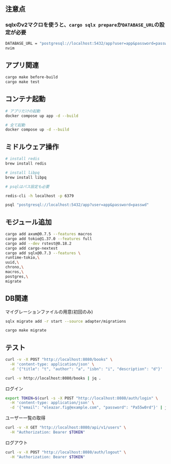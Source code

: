 
## 注意点

### sqlxのv2マクロを使うと、`cargo sqlx prepare`か`DATABASE_URL`の設定が必要

```bash
DATABASE_URL = "postgresql://localhost:5432/app?user=app&password=passwd"
nvim
```


## アプリ関連

```bash
cargo make before-build
cargo make test
```

## コンテナ起動

```bash
# アプリだけの起動
docker compose up app -d --build

# 全て起動
docker compose up -d --build
```

## ミドルウェア操作

```bash
# install redis
brew install redis

# install libpq
brew install libpq

# psqlはパス設定も必要
```

```bash
redis-cli -h localhost -p 6379
```

```bash
psql "postgresql://localhost:5432/app?user=app&password=passwd"
```

## モジュール追加

```bash
cargo add axum@0.7.5 --features macros
cargo add tokio@1.37.0 --features full
cargo add --dev rstest@0.18.2
cargo add cargo-nextest
cargo add sqlx@0.7.3 --features \
runtime-tokio,\
uuid,\
chrono,\
macros,\
postgres,\
migrate
```

## DB関連

マイグレーションファイルの用意(初回のみ)
```bash
sqlx migrate add -r start --source adapter/migrations
```


```bash
cargo make migrate
```

## テスト

```bash
curl -v -X POST "http://localhost:8080/books" \
  -H 'content-type: application/json' \
  -d '{"title": "t", "author": "a", "isbn": "i", "description": "d"}'
```

```bash
curl -v http://localhost:8080/books | jq .
```


ログイン
```bash
export TOKEN=$(curl -s -X POST "http://localhost:8080/auth/login" \
  -H 'content-type: application/json' \
  -d '{"email": "eleazar.fig@example.com", "password": "Pa55w0rd"}' | jq -r ".accessToken")
```

ユーザー一覧の取得

```bash
curl -v -X GET "http://localhost:8080/api/v1/users" \
  -H "Authorization: Bearer $TOKEN"
```


ログアウト
```bash
curl -v -X POST "http://localhost:8080/auth/logout" \
  -H "Authorization: Bearer $TOKEN"
```
